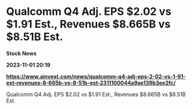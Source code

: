 # Qualcomm Q4 Adj. EPS $2.02 vs $1.91 Est., Revenues $8.665B vs $8.51B Est.
**Stock News**

**2023-11-01 20:19**

**https://www.ainvest.com/news/qualcomm-q4-adj-eps-2-02-vs-1-91-est-revenues-8-665b-vs-8-51b-est-2311100044a9ae139b3ee2fc/**

Qualcomm Q4 Adj. EPS $2.02 vs $1.91 Est., Revenues $8.665B vs $8.51B Est.